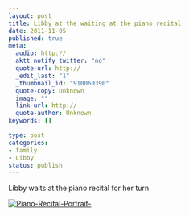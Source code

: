 ```yaml
--- 
layout: post
title: Libby at the waiting at the piano recital
date: 2011-11-05
published: true
meta: 
  audio: http://
  aktt_notify_twitter: "no"
  quote-url: http://
  _edit_last: "1"
  _thumbnail_id: "910060390"
  quote-copy: Unknown
  image: ""
  link-url: http://
  quote-author: Unknown
keywords: []

type: post
categories: 
- family
- Libby
status: publish
---
```

Libby waits at the piano recital for her turn

[![](http://media.eick.us/2011/11/Piano-Recital-Portrait--500x333.jpg "Piano-Recital-Portrait-")](http://media.eick.us/2011/11/Piano-Recital-Portrait-.jpg)
